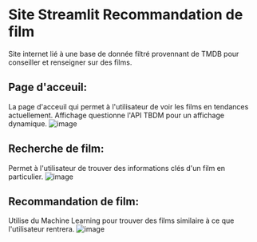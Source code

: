 # Site Streamlit Recommandation de film
Site internet lié à une base de donnée filtré provennant de TMDB pour conseiller et renseigner sur des films.

## Page d'acceuil:
La page d'acceuil qui permet à l'utilisateur de voir les films en tendances actuellement. Affichage questionne l'API TBDM pour un affichage dynamique.
![image](https://github.com/GrFeg/site_recommandation_film/assets/161335358/91bde886-285d-409a-92df-9b4858676011)

## Recherche de film:
Permet à l'utilisateur de trouver des informations clés d'un film en particulier.
![image](https://github.com/GrFeg/site_recommandation_film/assets/161335358/30e75b88-a9a0-4266-95f3-920e363013f1)

## Recommandation de film:
Utilise du Machine Learning pour trouver des films similaire à ce que l'utilisateur rentrera.
![image](https://github.com/GrFeg/site_recommandation_film/assets/161335358/405d1350-6a17-404e-813d-94a1e639b89b)
